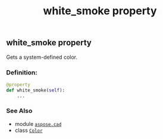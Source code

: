 ﻿---
title: white_smoke property
second_title: Aspose.CAD for Python via .NET API References
description: 
type: docs
weight: 1610
url: /aspose.cad/color/white_smoke/
is_root: false
---

## white_smoke property


Gets a system-defined color.
### Definition:
```python
@property
def white_smoke(self):
    ...
```

### See Also
* module [`aspose.cad`](../../)
* class [`Color`](/cad/python-net/aspose.cad/color)
